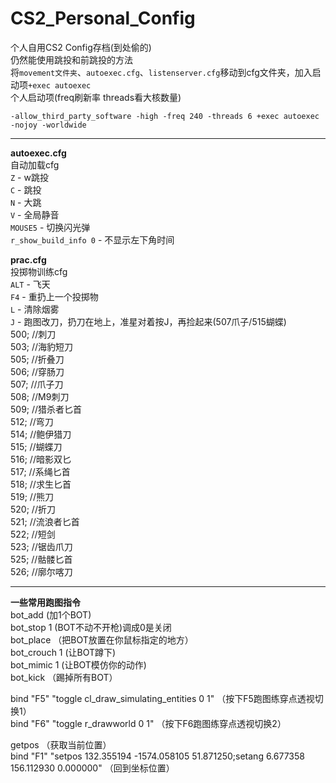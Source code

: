 # CS2_Personal_Config
个人自用CS2 Config存档(到处偷的)  
仍然能使用跳投和前跳投的方法  
将`movement文件夹`、`autoexec.cfg`、`listenserver.cfg`移动到cfg文件夹，加入启动项`+exec autoexec`  
个人启动项(freq刷新率 threads看大核数量)  
```
-allow_third_party_software -high -freq 240 -threads 6 +exec autoexec -nojoy -worldwide
```
***
**autoexec.cfg**  
自动加载cfg  
`Z` - w跳投  
`C` - 跳投  
`N` - 大跳  
`V` - 全局静音  
`MOUSE5` - 切换闪光弹   
`r_show_build_info 0` - 不显示左下角时间  
  
  
**prac.cfg**  
投掷物训练cfg  
`ALT` - 飞天  
`F4` - 重扔上一个投掷物  
`L` - 清除烟雾  
`J` - 跑图改刀，扔刀在地上，准星对着按J，再捡起来(507爪子/515蝴蝶)  
    500; //刺刀  
    503; //海豹短刀  
    505; //折叠刀  
    506; //穿肠刀  
    507; //爪子刀  
    508; //M9刺刀  
    509; //猎杀者匕首  
    512; //弯刀  
    514; //鲍伊猎刀  
    515; //蝴蝶刀  
    516; //暗影双匕  
    517; //系绳匕首  
    518; //求生匕首  
    519; //熊刀  
    520; //折刀  
    521; //流浪者匕首  
    522; //短剑  
    523; //锯齿爪刀  
    525; //骷髅匕首  
    526; //廓尔喀刀  

***
**一些常用跑图指令**  
bot_add                           (加1个BOT)  
bot_stop 1                       (BOT不动不开枪)调成0是关闭  
bot_place                      （把BOT放置在你鼠标指定的地方）  
bot_crouch 1                   (让BOT蹲下)  
bot_mimic 1                    (让BOT模仿你的动作)  
bot_kick                        （踢掉所有BOT）  
  
bind "F5" "toggle cl_draw_simulating_entities 0 1"  （按下F5跑图练穿点透视切换1）  
bind "F6" "toggle r_drawworld 0 1"                        （按下F6跑图练穿点透视切换2）  
  
getpos             （获取当前位置）  
bind "F1" "setpos 132.355194 -1574.058105 51.871250;setang 6.677358 156.112930 0.000000"             （回到坐标位置）  
